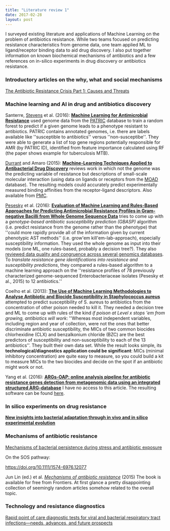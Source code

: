 ```yaml
---
title: "Literature review 1"
date: 2017-02-28
layout: post
---
```


I surveyed existing literature and applications of Machine Learning on the problem of antibiotics resistance. While two teams focused on predicting resistance characteristics from genome data, one team applied ML to ligand/receptor binding data to aid drug discovery. I also put together information on known biochemical mechanisms of antibiotics and a few references on in-silico experiments in drug discovery or antibiotics resistance.

### Introductory articles on the why, what and social mechanisms

[The Antibiotic Resistance Crisis Part 1: Causes and Threats](https://www.ncbi.nlm.nih.gov/pmc/articles/PMC4378521/)



### Machine learning and AI in drug and antibiotics discovery

Santerre, [Stevens](https://www.anl.gov/contributors/rick-stevens) et al. (2016): **[Machine Learning for Antimicrobial Resistance](https://arxiv.org/pdf/1607.01224.pdf)** used genome data from the [PATRIC](https://www.patricbrc.org) database to train a random forest to predict if a given genome leads to a phenotype resistant to antibiotics. PATRIC contains annotated genomes, i.e. there are labels available like ''susceptible to antibiotics'' versus ''non-susceptibe''. They were able to generate a list of top gene regions potentially responsible for AMR (by PATRIC ID), identified from feature importance calculated using RF (the paper shows example for tuberculosis MTB).

[Durrant](https://amarolab.ucsd.edu/~jdurrant/) and Amaro (2015): **[Machine-Learning Techniques Applied to Antibacterial Drug Discovery](https://doi.org/10.1111/cbdd.12423)** reviews work in which not the genome was the predicting variable of resistance but descriptions of small-scale molecular interaction (using data on ligands or receptors from the [MOAD](https://simatai.github.io/2017/02/27/existing-datasources/) database). The resulting models could accurately predict experimentally measured binding affinities from the receptor-ligand descriptors. Also available from [PMC](https://www.ncbi.nlm.nih.gov/pmc/articles/PMC4273861/).
 
[Pesesky](http://www.dantaslab.org/people/) et al. (2016): **[Evaluation of Machine Learning and Rules-Based Approaches for Predicting Antimicrobial Resistance Profiles in Gram-negative Bacilli from Whole Genome Sequence Data](https://doi.org/10.3389/fmicb.2016.01887)**
tries to come up with a *genotype-based antibiotic susceptibility prediction (GBASP)* algorithm (i.e. predict resistance from the genome rather than the phenotype) that ''could more rapidly provide all of the information given by current phenotypic AST methods'' (i.e. grow'em kill'em-lab-approach), especially susceptibility information. They used the whole genome as input into their models (one ML, one rules-based, probably a decision tree?). They also [reviewed data quality and congruence across several genomics databases](https://simatai.github.io/2017/02/27/existing-datasources/). To *translate resistance gene identifications into resistance and susceptibility predictions*, they compared a rules-based algorithm to a machine learning approach on the ''resistance profiles of 78 previously characterized genome-sequenced Enterobacteriaceae isolates (Pesesky et al., 2015) to 12 antibiotics.''

Coelho et al. (2013): **[The Use of Machine Learning Methodologies to Analyse Antibiotic and Biocide Susceptibility in Staphylococcus aureus](http://dx.doi.org/10.1371/journal.pone.0055582)** attempted to predict susceptibility of S. aureus to antibiotics from the concentration of other poison needed to kill it. They needed a decision tree and ML to come up with rules of the kind *if poison at Level x stops 'em from growing, antibiotics will work*: ''Whereas most independent variables, including region and year of collection, were not the ones that better discriminate antibiotic susceptibility, the MICs of two common biocides chlorhexidine (CLX) and benzalkonium chloride (BZC) are the best predictors of susceptibility and non-susceptibility to each of the 13 antibiotics''. They built their own data set. While the result looks simple, its **technological/diagnostics application could be significant**: MICs (minimal inhibitory concentration) are quite easy to measure, so you could build a kit to measure MICs to the two biocides and decide on the spot if an antibiotic might work or not.

Yang et al. (2016): **[ARGs-OAP: online analysis pipeline for antibiotic resistance genes detection from metagenomic data using an integrated structured ARG-database](https://doi.org/10.1093/bioinformatics/btw136)** I have no access to this article. The resulting software can be found [here](http://smile.hku.hk/SARGs).

### In silico experiments on drug resistance

**[New insights into bacterial adaptation through in vivo and in silico experimental evolution](https://doi.org/10.1038/nrmicro2750)**

### Mechanisms of antibiotic resistance

[Mechanisms of bacterial persistence during stress and antibiotic exposure](10.1126/science.aaf4268)

On the SOS pathway:

https://doi.org/10.1111/1574-6976.12077

Jun Lin (ed.) et al. [*Mechanisms of antibiotic resistance*](http://www.frontiersin.org/books/Mechanisms_of_antibiotic_resistance/547) (2015)
The book is available for free from Frontiers. At first glance a pretty disappointing collection of seemingly random articles somehow related to the overall topic.

### Technology and resistance diagnostics

[Rapid point of care diagnostic tests for viral and bacterial respiratory tract infections—needs, advances, and future prospects](http://dx.doi.org/10.1016/S1473-3099(14)70827-8)

